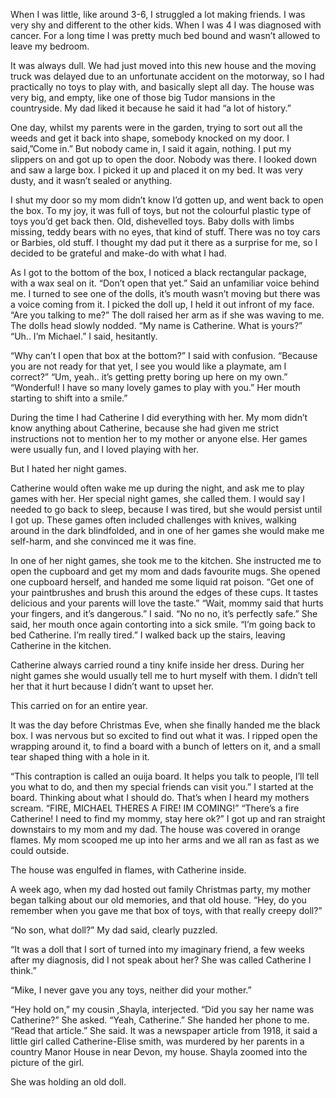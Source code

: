 When I was little, like around 3-6, I struggled a lot making friends. I was very shy and different to the other kids. When I was 4 I was diagnosed with cancer. For a long time I was pretty much bed bound and wasn’t allowed to leave my bedroom.

It was always dull. We had just moved into this new house and the moving truck was delayed due to an unfortunate accident on the motorway, so I had practically no toys to play with, and basically slept all day. The house was very big, and empty, like one of those big Tudor mansions in the countryside. My dad liked it because he said it had “a lot of history.” 

One day, whilst my parents were in the garden, trying to sort out all the weeds and get it back into shape, somebody knocked on my door. I said,”Come in.” But nobody came in, I said it again, nothing. I put my slippers on and got up to open the door. Nobody was there. I looked down and saw a large box. I picked it up and placed it on my bed. It was very dusty, and it wasn’t sealed or anything. 

I shut my door so my mom didn’t know I’d gotten up, and went back to open the box. To my joy, it was full of toys, but not the colourful plastic type of toys you’d get back then. Old, dishevelled toys. Baby dolls with limbs missing, teddy bears with no eyes, that kind of stuff. There was no toy cars or Barbies, old stuff. I thought my dad put it there as a surprise for me, so I decided to be grateful and make-do with what I had.

As I got to the bottom of the box, I noticed a black rectangular package, with a wax seal on it.  “Don’t open that yet.” Said an unfamiliar voice behind me. I turned to see one of the dolls, it’s mouth wasn’t moving but there was a voice coming from it. I picked the doll up, I held it out infront of my face. “Are you talking to me?” The doll raised her arm as if she was waving to me. The dolls head slowly nodded. “My name is Catherine. What is yours?” “Uh.. I’m Michael.” I said, hesitantly.

“Why can’t I open that box at the bottom?” I said with confusion. “Because you are not ready for that yet, I see you would like a playmate, am I correct?” “Um, yeah.. it’s getting pretty boring up here on my own.” 
“Wonderful! I have so many lovely games to play with you.” Her mouth starting to shift into a smile.” 

During the time I had Catherine I did everything with her. My mom didn’t know anything about Catherine, because she had given me strict instructions not to mention her to my mother or anyone else. Her games were usually fun, and I loved playing with her.

But I hated her night games.

Catherine would often wake me up during the night, and ask me to play games with her. Her special night games, she called them. I would say I needed to go back to sleep, because I was tired, but she would persist until I got up. These games often included challenges with knives, walking around in the dark blindfolded, and in one of her games she would make me self-harm, and she convinced me it was fine.

In one of her night games, she took me to the kitchen. She instructed me to open the cupboard and get my mom and dads favourite mugs. She opened one cupboard herself, and handed me some liquid rat poison. “Get one of your paintbrushes and brush this around the edges of these cups. It tastes delicious and your parents will love the taste.” 
“Wait, mommy said that hurts your fingers, and it’s dangerous.” I said. “No no no, it’s perfectly safe.” She said, her mouth once again contorting into a sick smile. “I’m going back to bed Catherine. I’m really tired.” I walked back up the stairs, leaving Catherine in the kitchen.

Catherine always carried round a tiny knife inside her dress. During her night games she would usually tell me to hurt myself with them. I didn’t tell her that it hurt because I didn’t want to upset her.

This carried on for an entire year.

 It was the day before Christmas Eve, when she finally handed me the black box. I was nervous but so excited to find out what it was. I ripped open the wrapping around it, to find a board with a bunch of letters on it, and a small tear shaped thing with a hole in it. 

“This contraption is called an ouija board. It helps you talk to people, I’ll tell you what to do, and then my special friends can visit you.” I started at the board. Thinking about what I should do. That’s when I heard my mothers scream. “FIRE, MICHAEL THERES A FIRE! IM COMING!”
“There’s a fire Catherine! I need to find my mommy, stay here ok?”
I got up and ran straight downstairs to my mom and my dad. The house was covered in orange flames. My mom scooped me up into her arms and we all ran as fast as we could outside.

The house was engulfed in flames, with Catherine inside.

A week ago, when my dad hosted out family Christmas party, my mother began talking about our old memories, and that old house.
“Hey, do you remember when you gave me that box of toys, with that really creepy doll?”

“No son, what doll?” My dad said, clearly puzzled.

“It was a doll that I sort of turned into my imaginary friend, a few weeks after my diagnosis, did I not speak about her? She was called Catherine I think.”

“Mike, I never gave you any toys, neither did your mother.”

“Hey hold on,” my cousin ,Shayla, interjected. “Did you say her name was Catherine?” She asked. “Yeah, Catherine.” She handed her phone to me. “Read that article.” She said. It was a newspaper article from 1918, it said a little girl called Catherine-Elise smith, was murdered by her parents in a country Manor House in near Devon, my house. Shayla zoomed into the picture of the girl. 

She was holding an old doll.